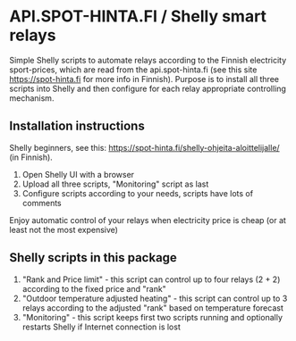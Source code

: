 # API.SPOT-HINTA.FI / Shelly smart relays
Simple Shelly scripts to automate relays according to the Finnish electricity sport-prices, which are read from the api.spot-hinta.fi (see this site https://spot-hinta.fi for more info in Finnish). Purpose is to install all three scripts into Shelly and then configure for each relay appropriate controlling mechanism.

## Installation instructions
Shelly beginners, see this: https://spot-hinta.fi/shelly-ohjeita-aloittelijalle/  (in Finnish).

1. Open Shelly UI with a browser
2. Upload all three scripts, "Monitoring" script as last
3. Configure scripts according to your needs, scripts have lots of comments

Enjoy automatic control of your relays when electricity price is cheap (or at least not the most expensive)


## Shelly scripts in this package

1. "Rank and Price limit" - this script can control up to four relays (2 + 2) according to the fixed price and "rank"
2. "Outdoor temperature adjusted heating" - this script can control up to 3 relays according to the adjusted "rank" based on temperature forecast
3. "Monitoring" - this script keeps first two scripts running and optionally restarts Shelly if Internet connection is lost
